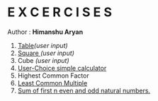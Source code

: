 # E X C E R C I S E S
<html>
  <head>
  </head>
  <body>
    <div>Author : <b>Himanshu Aryan</b></div>
    <ol>
      <li><a href='https://github.com/himanshuaryan/Simple-Quiz/blob/main/Table.py'>Table</a><i>(user input)</i></li>
      <li><a href='https://github.com/himanshuaryan/Simple-Quiz/blob/main/Square.py'>Square </a><i>(user input)</i></li>
      <li>Cube <i>(user input)</i></li>
      <li><a href='https://github.com/himanshuaryan/Simple-Quiz/blob/main/simple_calculator.py'>User-Choice simple calculator</a></li>
      <li>Highest Common Factor</li>
      <li><a href='https://github.com/himanshuaryan/Simple-Quiz/blob/main/LCM.py'>Least Common Multiple</a></li>
      <li><a href='https://github.com/himanshuaryan/Simple-Quiz/blob/main/even_odd.py'>Sum of first n even and odd natural numbers. </a></li>
    </ol>
  </body>
</html>
